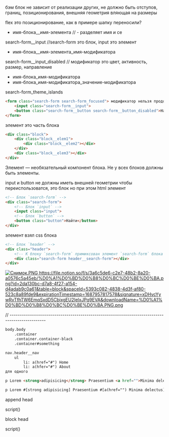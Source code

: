 бэм
блок не зависит от реализации других, не должно быть отступов, границ, позиционирования, внешняя геометрия вляющая на размеры

flex это позиционирование, как в примере шапку переносили?

- имя-блока__имя-элемента // - разделяет имя и се

search-form__input //search-form это блок, input это элемент

- имя-блока__имя-элемента_имя-модификатора

search-form__input_disabled // модификатор это цвет, активность, размер, направление

- имя-блока_имя-модификатора
- имя-блока_имя-модификатора_значение-модификатора

search-form_theme_islands

```html
<form class="search-form search-form_focused"> модификатор нельзя продолжать
    <input class="search-form__input">
    <button class="search-form__button search-form__button_disabled">Найти</button>
</form>
```

элемент это часть блока

```html
<div class="block">
    <div class="block__elem1">
        <div class="block__elem2"></div>
    </div>
    <div class="block__elem3"></div>
</div>
```

Элемент — необязательный компонент блока. Не у всех блоков должны быть элементы.

input и button не должны иметь внешней геометрии чтобы переиспользоватся, это блок но при этом html элемент

```html
<!-- Блок `search-form` -->
<div class="search-form">
    <!-- Блок `input` -->
    <input class="input">
    <!-- Блок `button` -->
    <button class="button">Найти</button>
</div>
```

элемент взял css блока

```html
<!-- Блок `header` -->
<div class="header">
    <!-- К блоку `search-form` примиксован элемент `search-form` блока `header`-->
    <div class="search-form header__search-form"></div>
</div>
```

[![Снимок.PNG](https://s3-us-west-2.amazonaws.com/secure.notion-static.com/3a6c5de6-c2e7-48b2-8a20-a0576c5a45eb/%D0%A1%D0%BD%D0%B8%D0%BC%D0%BE%D0%BA.png)
](https://file.notion.so/f/s/3a6c5de6-c2e7-48b2-8a20-a0576c5a45eb/%D0%A1%D0%BD%D0%B8%D0%BC%D0%BE%D0%BA.png?id=2da130bc-d7a8-4f27-a154-d4adab9c0a61&table=block&spaceId=5393c082-4838-4d3f-af80-523c8a89fde9&expirationTimestamp=1687957817578&signature=xDHvcYywRvTfhTW6EmqSxdD5CbjxgEU2IelxJPq9EVA&downloadName=%D0%A1%D0%BD%D0%B8%D0%BC%D0%BE%D0%BA.PNG.png)https://file.notion.so/f/s/3a6c5de6-c2e7-48b2-8a20-a0576c5a45eb/%D0%A1%D0%BD%D0%B8%D0%BC%D0%BE%D0%BA.png?id=2da130bc-d7a8-4f27-a154-d4adab9c0a61&table=block&spaceId=5393c082-4838-4d3f-af80-523c8a89fde9&expirationTimestamp=1687957817578&signature=xDHvcYywRvTfhTW6EmqSxdD5CbjxgEU2IelxJPq9EVA&downloadName=%D0%A1%D0%BD%D0%B8%D0%BC%D0%BE%D0%BA.PNG.png

// ------------------------------------------------------------------------------------------------
```html
body.body
	.container
	.container.container-black
	.container#something
```

```html
nav.header__nav
	ul
		li: a(href="#") Home
		li: a(hfer="#") About
для одного
```

```html
p Lorem <strong>adipisicing</strong> Praesentium <a href="">Minima delectus</a><br>Quos
```

```html
p Lorem #[strong adipisicing] Praesentium #[a(href="") Minima delectus] #[br]Quos
```

append head

script()

block head

script()
